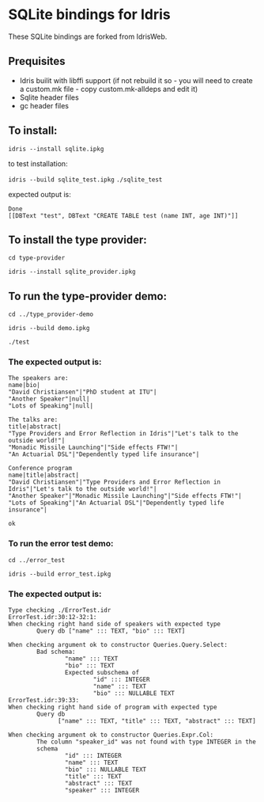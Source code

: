SQLite bindings for Idris
========

These SQLite bindings are forked from IdrisWeb.

## Prequisites
* Idris builit with libffi support (if not rebuild it so - you will need to create a custom.mk file - copy custom.mk-alldeps and edit it)
* Sqlite header files
* gc header files

## To install:

`idris --install sqlite.ipkg`

to test installation:

`idris --build sqlite_test.ipkg`
`./sqlite_test`

expected output is:
```
Done
[[DBText "test", DBText "CREATE TABLE test (name INT, age INT)"]]
```
## To install the type provider:
`cd type-provider`

`idris --install sqlite_provider.ipkg`

## To run the type-provider demo:

`cd ../type_provider-demo`

`idris --build demo.ipkg`

`./test`

### The expected output is:

```
The speakers are:
name|bio|
"David Christiansen"|"PhD student at ITU"|
"Another Speaker"|null|
"Lots of Speaking"|null|

The talks are:
title|abstract|
"Type Providers and Error Reflection in Idris"|"Let's talk to the outside world!"|
"Monadic Missile Launching"|"Side effects FTW!"|
"An Actuarial DSL"|"Dependently typed life insurance"|

Conference program
name|title|abstract|
"David Christiansen"|"Type Providers and Error Reflection in Idris"|"Let's talk to the outside world!"|
"Another Speaker"|"Monadic Missile Launching"|"Side effects FTW!"|
"Lots of Speaking"|"An Actuarial DSL"|"Dependently typed life insurance"|

ok
```

### To run the error test demo:

`cd ../error_test`

`idris --build error_test.ipkg`

### The expected output is:

```
Type checking ./ErrorTest.idr
ErrorTest.idr:30:12-32:1:
When checking right hand side of speakers with expected type
        Query db ["name" ::: TEXT, "bio" ::: TEXT]

When checking argument ok to constructor Queries.Query.Select:
        Bad schema: 
                "name" ::: TEXT 
                "bio" ::: TEXT 
                Expected subschema of 
                        "id" ::: INTEGER 
                        "name" ::: TEXT 
                        "bio" ::: NULLABLE TEXT
ErrorTest.idr:39:33:
When checking right hand side of program with expected type
        Query db
              ["name" ::: TEXT, "title" ::: TEXT, "abstract" ::: TEXT]

When checking argument ok to constructor Queries.Expr.Col:
        The column "speaker_id" was not found with type INTEGER in the
        schema 
                "id" ::: INTEGER 
                "name" ::: TEXT 
                "bio" ::: NULLABLE TEXT 
                "title" ::: TEXT 
                "abstract" ::: TEXT 
                "speaker" ::: INTEGER
```